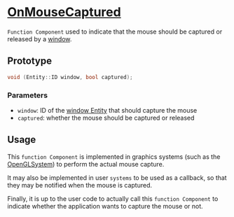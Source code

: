 # [OnMouseCaptured](OnMouseCaptured.hpp)

`Function Component` used to indicate that the mouse should be captured or released by a [window](../data/WindowComponent.md).

## Prototype

```cpp
void (Entity::ID window, bool captured);
```

### Parameters

* `window`: ID of the [window Entity](../data/WindowComponent.md) that should capture the mouse
* `captured`: whether the mouse should be captured or released

## Usage

This `function Component` is implemented in graphics systems (such as the [OpenGLSystem](../../systems/opengl/OpenGLSystem.md)) to perform the actual mouse capture.

It may also be implemented in user `systems` to be used as a callback, so that they may be notified when the mouse is captured.

Finally, it is up to the user code to actually call this `function Component` to indicate whether the application wants to capture the mouse or not.